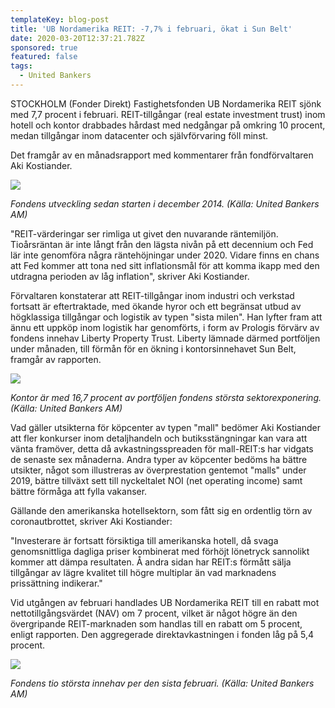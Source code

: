 ```yaml
---
templateKey: blog-post
title: 'UB Nordamerika REIT: -7,7% i februari, ökat i Sun Belt'
date: 2020-03-20T12:37:21.782Z
sponsored: true
featured: false
tags:
  - United Bankers
---
```

STOCKHOLM (Fonder Direkt) Fastighetsfonden UB Nordamerika REIT sjönk med 7,7 procent i februari. REIT-tillgångar (real estate investment trust) inom hotell och kontor drabbades hårdast med nedgångar på omkring 10 procent, medan tillgångar inom datacenter och självförvaring föll minst.

Det framgår av en månadsrapport med kommentarer från fondförvaltaren Aki Kostiander.

![](/img/na-1.png)

*Fondens utveckling sedan starten i december 2014. (Källa: United Bankers AM)*

"REIT-värderingar ser rimliga ut givet den nuvarande räntemiljön. Tioårsräntan är inte långt från den lägsta nivån på ett decennium och Fed lär inte genomföra några räntehöjningar under 2020. Vidare finns en chans att Fed kommer att tona ned sitt inflationsmål för att komma ikapp med den utdragna perioden av låg inflation", skriver Aki Kostiander.

Förvaltaren konstaterar att REIT-tillgångar inom industri och verkstad fortsatt är eftertraktade, med ökande hyror och ett begränsat utbud av högklassiga tillgångar och logistik av typen "sista milen". Han lyfter fram att ännu ett uppköp inom logistik har genomförts, i form av Prologis förvärv av fondens innehav Liberty Property Trust. Liberty lämnade därmed portföljen under månaden, till förmån för en ökning i kontorsinnehavet Sun Belt, framgår av rapporten.

![](/img/na2.png)

*Kontor är med 16,7 procent av portföljen fondens största sektorexponering. (Källa: United Bankers AM)*

Vad gäller utsikterna för köpcenter av typen "mall" bedömer Aki Kostiander att fler konkurser inom detaljhandeln och butiksstängningar kan vara att vänta framöver, detta då avkastningsspreaden för mall-REIT:s har vidgats de senaste sex månaderna. Andra typer av köpcenter bedöms ha bättre utsikter, något som illustreras av överprestation gentemot "malls" under 2019, bättre tillväxt sett till nyckeltalet NOI (net operating income) samt bättre förmåga att fylla vakanser.

Gällande den amerikanska hotellsektorn, som fått sig en ordentlig törn av coronautbrottet, skriver Aki Kostiander:

"Investerare är fortsatt försiktiga till amerikanska hotell, då svaga genomsnittliga dagliga priser kombinerat med förhöjt lönetryck sannolikt kommer att dämpa resultaten. Å andra sidan har REIT:s förmått sälja tillgångar av lägre kvalitet till högre multiplar än vad marknadens prissättning indikerar."

Vid utgången av februari handlades UB Nordamerika REIT till en rabatt mot nettotillgångsvärdet (NAV) om 7 procent, vilket är något högre än den övergripande REIT-marknaden som handlas till en rabatt om 5 procent, enligt rapporten. Den aggregerade direktavkastningen i fonden låg på 5,4 procent.

![](/img/na3.png)

*Fondens tio största innehav per den sista februari. (Källa: United Bankers AM)*